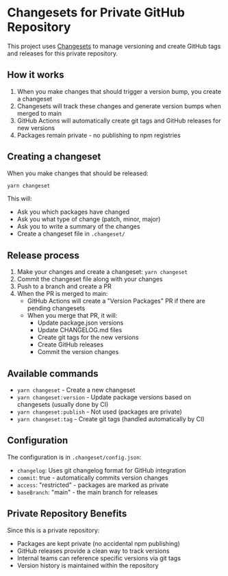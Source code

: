 # Changesets for Private GitHub Repository

This project uses [Changesets](https://github.com/changesets/changesets) to manage versioning and create GitHub tags and releases for this private repository.

## How it works

1. When you make changes that should trigger a version bump, you create a changeset
2. Changesets will track these changes and generate version bumps when merged to main
3. GitHub Actions will automatically create git tags and GitHub releases for new versions
4. Packages remain private - no publishing to npm registries

## Creating a changeset

When you make changes that should be released:

```bash
yarn changeset
```

This will:
- Ask you which packages have changed
- Ask you what type of change (patch, minor, major)
- Ask you to write a summary of the changes
- Create a changeset file in `.changeset/`

## Release process

1. Make your changes and create a changeset: `yarn changeset`
2. Commit the changeset file along with your changes
3. Push to a branch and create a PR
4. When the PR is merged to main:
   - GitHub Actions will create a "Version Packages" PR if there are pending changesets
   - When you merge that PR, it will:
     - Update package.json versions
     - Update CHANGELOG.md files
     - Create git tags for the new versions
     - Create GitHub releases
     - Commit the version changes

## Available commands

- `yarn changeset` - Create a new changeset
- `yarn changeset:version` - Update package versions based on changesets (usually done by CI)
- `yarn changeset:publish` - Not used (packages are private)
- `yarn changeset:tag` - Create git tags (handled automatically by CI)

## Configuration

The configuration is in `.changeset/config.json`:
- `changelog`: Uses git changelog format for GitHub integration
- `commit`: true - automatically commits version changes
- `access`: "restricted" - packages are marked as private
- `baseBranch`: "main" - the main branch for releases

## Private Repository Benefits

Since this is a private repository:
- Packages are kept private (no accidental npm publishing)
- GitHub releases provide a clean way to track versions
- Internal teams can reference specific versions via git tags
- Version history is maintained within the repository
